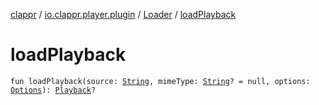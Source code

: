[clappr](../../index.md) / [io.clappr.player.plugin](../index.md) / [Loader](index.md) / [loadPlayback](./load-playback.md)

# loadPlayback

`fun loadPlayback(source: `[`String`](https://kotlinlang.org/api/latest/jvm/stdlib/kotlin/-string/index.html)`, mimeType: `[`String`](https://kotlinlang.org/api/latest/jvm/stdlib/kotlin/-string/index.html)`? = null, options: `[`Options`](../../io.clappr.player.base/-options/index.md)`): `[`Playback`](../../io.clappr.player.components/-playback/index.md)`?`